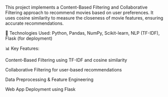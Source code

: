 This project implements a Content-Based Filtering and Collaborative Filtering approach to recommend movies based on user preferences. It uses cosine similarity to measure the closeness of movie features, ensuring accurate recommendations.

🚀 Technologies Used: Python, Pandas, NumPy, Scikit-learn, NLP (TF-IDF), Flask (for deployment)

📊 Key Features:

Content-Based Filtering using TF-IDF and cosine similarity

Collaborative Filtering for user-based recommendations

Data Preprocessing & Feature Engineering

Web App Deployment using Flask
